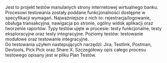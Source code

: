 Jest to projekt testów manulanych strony internetowej wirtualnego banku. Procesowi testowania zostały poddane funkcjonalności dostępne w specyfikacji wymagań. Najważniejsze z nich to: rejestracja/logowanie, obsługa transakcyjna, nawigacja po stronie, ogólny widok aplikacji oraz tworzenie raportów. 
Typy testów ujęte w procesie: testy funkcjonalne, testy eksploracyjne oraz testy integracyjne. Poziomy testów: testowanie modułowe oraz testowanie integracyjne.  
Do testowania użyłem nastepujących narzędzi: Jira, Testlink, Postman, Devtools, Pick Pick oraz Share X. 
Szczegółowy opis całego procesu testowego opisany jest w pliku Plan Testów. 

